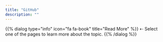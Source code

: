 ```yaml
---
title: "GitHub"
description: ""
---
```

{{% dialog type="info" icon="fa fa-book" title="Read More" %}}
⇠ Select one of the pages to learn more about the topic.
{{% /dialog %}}
